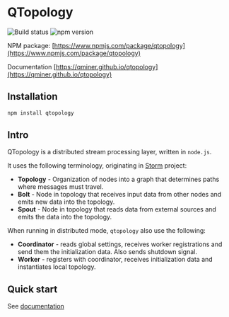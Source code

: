 # QTopology

![Build status](https://travis-ci.org/qminer/qtopology.svg?branch=master "Travis CI status")
![npm version](https://badge.fury.io/js/qtopology.svg "NPM version")

NPM package: [https://www.npmjs.com/package/qtopology](https://www.npmjs.com/package/qtopology)

Documentation [https://qminer.github.io/qtopology](https://qminer.github.io/qtopology)

## Installation

`````````````bash
npm install qtopology
`````````````

## Intro

QTopology is a distributed stream processing layer, written in `node.js`.

It uses the following terminology, originating in [Storm](http://storm.apache.org/) project:

- **Topology** - Organization of nodes into a graph that determines paths where messages must travel.
- **Bolt** - Node in topology that receives input data from other nodes and emits new data into the topology.
- **Spout** - Node in topology that reads data from external sources and emits the data into the topology.

When running in distributed mode, `qtopology` also use the following:

- **Coordinator** - reads global settings, receives worker registrations and send them the initialization data. Also sends shutdown signal.
- **Worker** - registers with coordinator, receives initialization data and instantiates local topology.

## Quick start

See [documentation](https://qminer.github.io/qtopology/)
